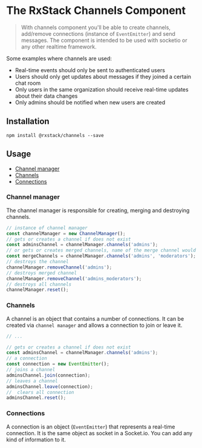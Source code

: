 # The RxStack Channels Component

> With channels component you'll be able to create channels, add/remove connections (instance of `EventEmitter`) 
and send messages. The component is intended to be used with socketio or any other realtime framework.
 
Some examples where channels are used:

- Real-time events should only be sent to authenticated users
- Users should only get updates about messages if they joined a certain chat room
- Only users in the same organization should receive real-time updates about their data changes
- Only admins should be notified when new users are created


## Installation

`npm install @rxstack/channels --save`

## Usage

* [Channel manager](#channel-manager)
* [Channels](#channels)
* [Connections](#connections)

### <a name="channel-manager"></a> Channel manager
The channel manager is responsible for creating, merging and destroying channels.

```typescript
// instance of channel manager
const channelManager = new ChannelManager();
// gets or creates a channel if does not exist
const adminsChannel = channelManager.channels('admins');
// or gets or creates merged channels, name of the merge channel would be admins_moderators
const mergeChannels = channelManager.channels('admins', 'moderators');
// destroys the channel
channelManager.removeChannel('admins');
// destroys merged channel
channelManager.removeChannel('admins_moderators');
// destroys all channels
channelManager.reset();
```

### <a name="channels"></a> Channels
A channel is an object that contains a number of connections. 
It can be created via `channel manager` and allows a connection to join or leave it.

```typescript
// ...

// gets or creates a channel if does not exist
const adminsChannel = channelManager.channels('admins');
// a connection
const connection = new EventEmitter();
// joins a channel
adminsChannel.join(connection);
// leaves a channel
adminsChannel.leave(connection);
//  clears all connection
adminsChannel.reset();
```

### <a name="connections"></a> Connections
A connection is an object (`EventEmitter`) that represents a real-time connection. 
It is the same object as socket in a Socket.io. You can add any kind of information to it.





